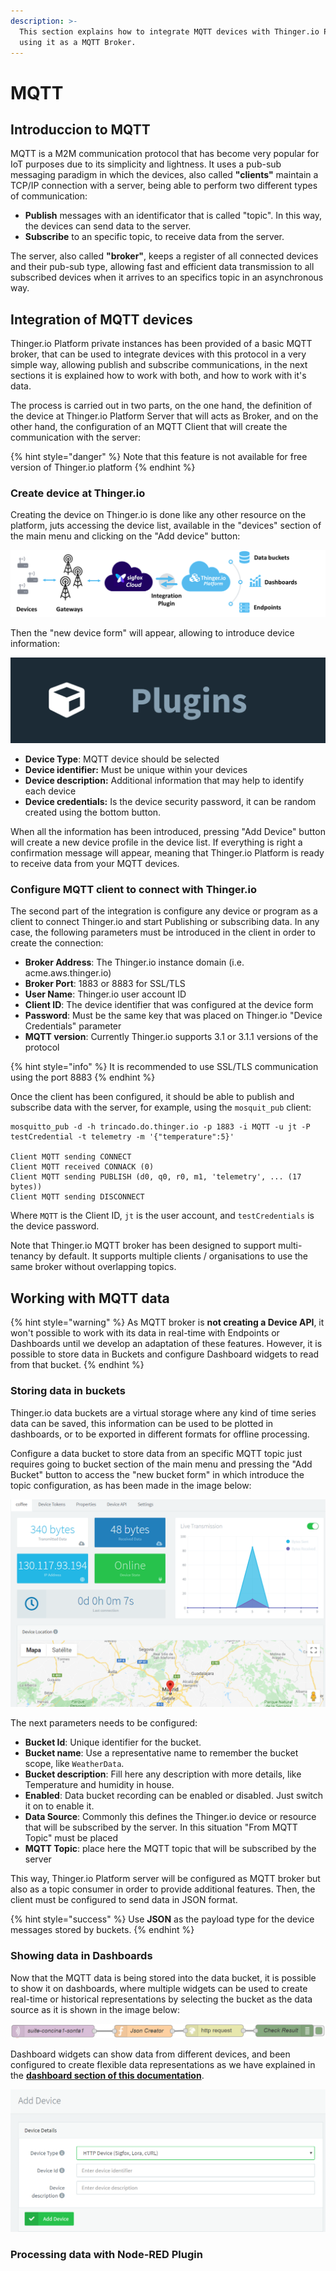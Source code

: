 ```yaml
---
description: >-
  This section explains how to integrate MQTT devices with Thinger.io Platform,
  using it as a MQTT Broker.
---
```


# MQTT

## Introduccion to MQTT

MQTT is a M2M communication protocol that has become very popular for IoT purposes due to its simplicity and lightness. It uses a pub-sub messaging paradigm in which the devices, also called **"clients"** maintain a TCP/IP connection with a server, being able to perform two different types of communication: 

* **Publish** messages with an identificator that is called "topic". In this way, the devices can send data to the server. 
* **Subscribe** to an specific topic, to receive data from the server. 

The server, also called **"broker"**, keeps a register of all connected devices and their pub-sub type, allowing fast and efficient data transmission to all subscribed devices when it arrives to an specifics topic in an asynchronous way. 

## Integration of MQTT devices 

Thinger.io Platform private instances has been provided of a basic MQTT broker, that can be used to integrate devices with this protocol in a very simple way, allowing publish and subscribe communications, in the next sections it is explained how to work with both, and how to work with it's data.

The process is carried out in two parts, on the one hand, the definition of the device at Thinger.io Platform Server that will acts as Broker, and on the other hand, the configuration of an MQTT Client that will create the communication with the server:

{% hint style="danger" %}
Note that this feature is not available for free version of Thinger.io platform 
{% endhint %}

### Create device at Thinger.io  

Creating the device on Thinger.io is done like any other resource on the platform, juts accessing the device list, available in the "devices" section of the main menu and clicking on the "Add device" button: 

![](../.gitbook/assets/image%20%28124%29.png)

Then the "new device form" will appear, allowing to introduce device information:

![](../.gitbook/assets/image%20%28108%29.png)

* **Device Type**: MQTT device should be selected
* **Device identifier:** Must be unique within your devices
* **Device description:** Additional information that may help to identify each device
* **Device credentials:** Is the device security password, it can be random created using the bottom button.

When all the information has been introduced, pressing "Add Device" button will create a new device profile in the device list. If everything is right a confirmation message will appear, meaning that Thinger.io Platform is ready to receive data from your MQTT devices.  

### Configure MQTT client to connect with Thinger.io 

The second part of the integration is configure any device or program as a client to connect Thinger.io and start Publishing or subscribing data. In any case, the following parameters must be introduced in the client in order to create the connection: 

* **Broker Address**: The Thinger.io instance domain \(i.e. acme.aws.thinger.io\) 
* **Broker Port**: 1883 or 8883 for SSL/TLS
* **User Name**: Thinger.io user account ID
* **Client ID**: The device identifier that was configured at the device form
* **Password**: Must be the same key that was placed on Thinger.io "Device Credentials" parameter
* **MQTT version**: Currently Thinger.io supports 3.1 or 3.1.1 versions of the protocol

{% hint style="info" %}
It is recommended to use SSL/TLS communication using the port 8883
{% endhint %}

Once the client has been configured, it should be able to publish and subscribe data with the server, for example, using the `mosquit_pub` client:

```text
mosquitto_pub -d -h trincado.do.thinger.io -p 1883 -i MQTT -u jt -P testCredential -t telemetry -m '{"temperature":5}'  

Client MQTT sending CONNECT
Client MQTT received CONNACK (0)
Client MQTT sending PUBLISH (d0, q0, r0, m1, 'telemetry', ... (17 bytes))
Client MQTT sending DISCONNECT
```

Where `MQTT` is the  Client ID, `jt` is the user account, and `testCredentials` is the device password. 

Note that Thinger.io MQTT broker has been designed to support multi-tenancy by default. It supports multiple clients / organisations to use the same broker without overlapping topics.

## Working with MQTT data

{% hint style="warning" %}
As MQTT broker is **not creating a Device API**, it won't possible to work with its data in real-time with Endpoints or Dashboards until we develop an adaptation of these features. However, it is possible to store data in Buckets and configure Dashboard widgets to read from that bucket. 
{% endhint %}

### Storing data in buckets

Thinger.io data buckets are a virtual storage where any kind of time series data can be saved, this information can be used to be plotted in dashboards, or to be exported in different formats for offline processing.  
  
Configure a data bucket to store data from an specific MQTT topic just requires going to bucket section of the main menu and pressing the "Add Bucket" button to access the "new bucket form" in which introduce the topic configuration, as has been made in the image below:  

![](../.gitbook/assets/image%20%285%29.png)

The next parameters needs to be configured: 

* **Bucket Id**: Unique identifier for the bucket. 
* **Bucket name**: Use a representative name to remember the bucket scope, like `WeatherData`.
* **Bucket description**: Fill here any description with more details, like Temperature and humidity in house.
* **Enabled**: Data bucket recording can be enabled or disabled. Just switch it on to enable it.
* **Data Source**: Commonly this defines the Thinger.io device or resource that will be subscribed by the server. In this situation "From MQTT Topic" must be placed
* **MQTT Topic**: place here the MQTT topic that will be subscribed by the server 

This way, Thinger.io Platform server will be configured as MQTT broker but also as a topic consumer in order to provide additional features. Then, the client must be configured to send data in JSON format.

{% hint style="success" %}
Use **JSON** as the payload type for the device messages stored by buckets.
{% endhint %}

### Showing data in Dashboards

Now that the MQTT data is being stored into the data bucket, it is possible to show it on dashboards, where multiple widgets can be used to create real-time or historical representations by selecting the bucket as the data source as it is shown in the image below: 

![](../.gitbook/assets/image%20%2885%29.png)

Dashboard widgets can show data from different devices, and been configured to create flexible data representations as we have explained in the [**dashboard section of this documentation**](../console/dashboards.md). 

![](../.gitbook/assets/image%20%28145%29.png)

### Processing data with Node-RED Plugin 








